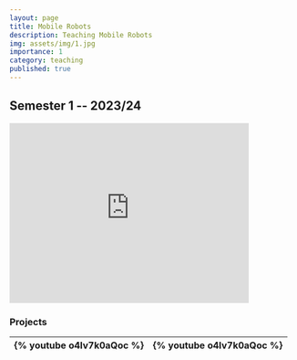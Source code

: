 ```yaml
---
layout: page
title: Mobile Robots
description: Teaching Mobile Robots
img: assets/img/1.jpg
importance: 1
category: teaching
published: true
---
```

## Semester 1 -- 2023/24

<iframe width="420" height="315" src="http://www.youtube.com/embed/dQw4w9WgXcQ" frameborder="0"></iframe>



### Projects
| {% youtube o4Iv7k0aQoc %} | {% youtube o4Iv7k0aQoc %}   |
|---|---|
